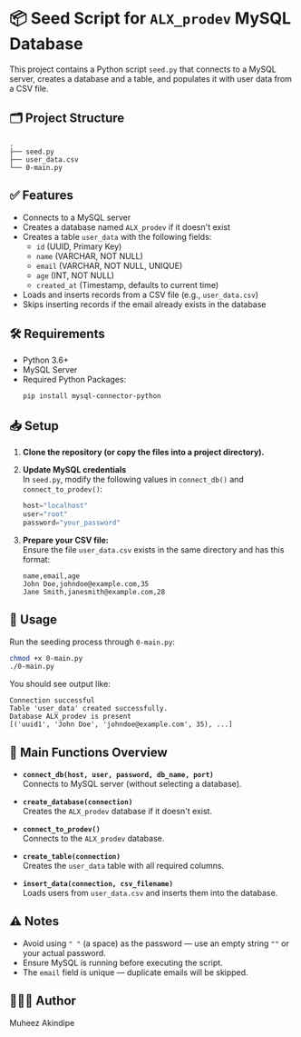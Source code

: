 
# 📦 Seed Script for `ALX_prodev` MySQL Database

This project contains a Python script `seed.py` that connects to a MySQL server, creates a database and a table, and populates it with user data from a CSV file.

## 🗂️ Project Structure

```
.
├── seed.py
├── user_data.csv
└── 0-main.py
```

## ✅ Features

- Connects to a MySQL server
- Creates a database named `ALX_prodev` if it doesn't exist
- Creates a table `user_data` with the following fields:
  - `id` (UUID, Primary Key)
  - `name` (VARCHAR, NOT NULL)
  - `email` (VARCHAR, NOT NULL, UNIQUE)
  - `age` (INT, NOT NULL)
  - `created_at` (Timestamp, defaults to current time)
- Loads and inserts records from a CSV file (e.g., `user_data.csv`)
- Skips inserting records if the email already exists in the database

## 🛠️ Requirements

- Python 3.6+
- MySQL Server
- Required Python Packages:
  ```bash
  pip install mysql-connector-python
  ```

## 📥 Setup

1. **Clone the repository (or copy the files into a project directory).**

2. **Update MySQL credentials**  
   In `seed.py`, modify the following values in `connect_db()` and `connect_to_prodev()`:
   ```python
   host="localhost"
   user="root"
   password="your_password"
   ```

3. **Prepare your CSV file:**  
   Ensure the file `user_data.csv` exists in the same directory and has this format:

   ```csv
   name,email,age
   John Doe,johndoe@example.com,35
   Jane Smith,janesmith@example.com,28
   ```

## 🚀 Usage

Run the seeding process through `0-main.py`:

```bash
chmod +x 0-main.py
./0-main.py
```

You should see output like:

```
Connection successful
Table 'user_data' created successfully.
Database ALX_prodev is present 
[('uuid1', 'John Doe', 'johndoe@example.com', 35), ...]
```

## 🔧 Main Functions Overview

- **`connect_db(host, user, password, db_name, port)`**  
  Connects to MySQL server (without selecting a database).

- **`create_database(connection)`**  
  Creates the `ALX_prodev` database if it doesn't exist.

- **`connect_to_prodev()`**  
  Connects to the `ALX_prodev` database.

- **`create_table(connection)`**  
  Creates the `user_data` table with all required columns.

- **`insert_data(connection, csv_filename)`**  
  Loads users from `user_data.csv` and inserts them into the database.

## ⚠️ Notes

- Avoid using `" "` (a space) as the password — use an empty string `""` or your actual password.
- Ensure MySQL is running before executing the script.
- The `email` field is unique — duplicate emails will be skipped.

## 👩🏽‍💻 Author

Muheez Akindipe  
